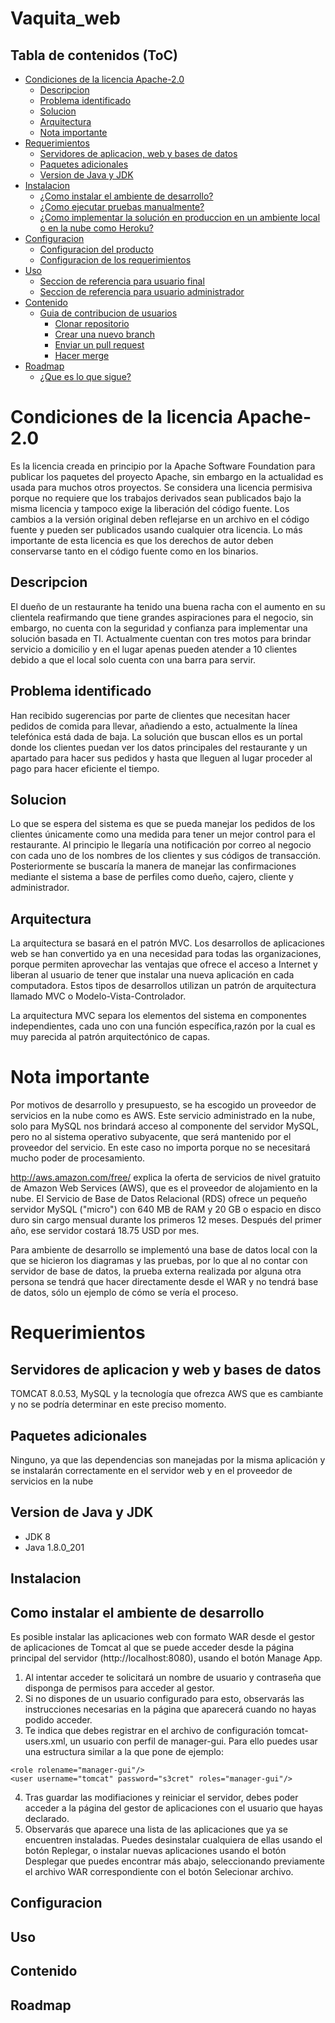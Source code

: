 # Vaquita_web

Tabla de contenidos (ToC)
-------------------------

* [Condiciones de la licencia Apache-2.0](#condiciones-de-la-licencia-apache-20)
  * [Descripcion](#descripcion)
  * [Problema identificado](#problema-identificado)
  * [Solucion](#solucion)
  * [Arquitectura](#arquitectura)
  * [Nota importante](#nota-importante)
* [Requerimientos](#requerimientos)
  * [Servidores de aplicacion, web y bases de datos](#servidores-de-aplicacionweb-y-bases-de-datos)
  * [Paquetes adicionales](#paquetes-adicionales)
  * [Version de Java y JDK](#version-de-java-y-jdk)
* [Instalacion](#instalacion)
  * [¿Como instalar el ambiente de desarrollo?](#como-instalar-el-ambiente-de-desarrollo)
  * [¿Como ejecutar pruebas manualmente?](#como-ejecutar-pruebas-manualmente)
  * [¿Como implementar la solución en produccion en un ambiente local o en la nube como Heroku?](#como-implementar-la-solucion-en-produccion-en-un-ambiente-local-o-en-la-nube-como-heroku)
* [Configuracion](#configuracion)
  * [Configuracion del producto](#configuracion-del-producto)
  * [Configuracion de los requerimientos](configuracion-de-los-requerimientos)
* [Uso](#uso)
  * [Seccion de referencia para usuario final](#seccion-de-referencia-para-usuario-final)
  * [Seccion de referencia para usuario administrador](#seccion-de-referencia-para-usuario-administrador)
* [Contenido](#contenido)
  * [Guia de contribucion de usuarios](#contribucion-usuarios)
    * [Clonar repositorio](#clonar-repositorio)
    * [Crear una nuevo branch](#crear-un-nuevo-branch)
    * [Enviar un pull request](#enviar-un-pull-request)
    * [Hacer merge](#hacer-merge)
* [Roadmap](#roadmap)
  * [¿Que es lo que sigue?](#que-es-lo-que-sigue)

Condiciones de la licencia Apache-2.0
=====================================
Es la licencia creada en principio por la Apache Software Foundation para publicar los paquetes del proyecto Apache, sin embargo en la actualidad es usada para muchos otros proyectos. Se considera una licencia permisiva porque no requiere que los trabajos derivados sean publicados bajo la misma licencia y tampoco exige la liberación del código fuente. Los cambios a la versión original deben reflejarse en un archivo en el código fuente y pueden ser publicados usando cualquier otra licencia. Lo más importante de esta licencia es que los derechos de autor deben conservarse tanto en el código fuente como en los binarios.

Descripcion
-----------
El dueño de un restaurante ha tenido una buena racha con el aumento en su clientela reafirmando que tiene grandes aspiraciones para el negocio, sin embargo, no cuenta con la seguridad y confianza para implementar una solución basada en TI. Actualmente cuentan con tres motos para brindar servicio a domicilio y en el lugar apenas pueden atender a 10 clientes debido a que el local solo cuenta con una barra para servir.

Problema identificado
---------------------
Han recibido sugerencias por parte de clientes que necesitan hacer pedidos de comida para llevar, añadiendo a esto, actualmente la línea telefónica está dada de baja. La solución que buscan ellos es un portal donde los clientes puedan ver los datos principales del restaurante y un apartado para hacer sus pedidos y hasta que lleguen al lugar proceder al pago para hacer eficiente el tiempo.

Solucion
--------
Lo que se espera del sistema es que se pueda manejar los pedidos de los clientes únicamente como una medida para tener un mejor control para el restaurante. Al principio le llegaría una notificación por correo al negocio con cada uno de los nombres de los clientes y sus códigos de transacción. Posteriormente se buscaría la manera de manejar las confirmaciones mediante el sistema a base de perfiles como dueño, cajero, cliente y administrador.

Arquitectura
------------
La arquitectura se basará en el patrón MVC. Los desarrollos de aplicaciones web se han convertido ya en una necesidad para todas las organizaciones, porque permiten aprovechar las ventajas que ofrece el acceso a Internet y liberan al usuario de tener que instalar una nueva aplicación en cada computadora. Estos tipos de desarrollos utilizan un patrón de arquitectura llamado MVC o Modelo-Vista-Controlador.

La arquitectura MVC separa los elementos del sistema en componentes independientes, cada uno con una función específica,razón por la cual es muy parecida al patrón arquitectónico de capas.

Nota importante
===============
Por motivos de desarrollo y presupuesto, se ha escogido un proveedor de servicios en la nube como es AWS. Este servicio administrado en la nube, solo para MySQL nos brindará acceso al componente del servidor MySQL, pero no al sistema operativo subyacente, que será mantenido por el proveedor del servicio. En este caso no importa porque no se necesitará mucho poder de procesamiento.

http://aws.amazon.com/free/ explica la oferta de servicios de nivel gratuito de Amazon Web Services (AWS), que es el proveedor de alojamiento en la nube. El Servicio de Base de Datos Relacional (RDS) ofrece un pequeño servidor MySQL ("micro") con 640 MB de RAM y 20 GB o espacio en disco duro sin cargo mensual durante los primeros 12 meses. Después del primer año, ese servidor costará 18.75 USD por mes.

Para ambiente de desarrollo se implementó una base de datos local con la que se hicieron los diagramas  y las pruebas, por lo que al no contar con servidor de base de datos, la prueba externa realizada por alguna otra persona se tendrá que hacer directamente desde el WAR y no tendrá base de datos, sólo un ejemplo de cómo se vería el proceso.

Requerimientos
==============

Servidores de aplicacion y web y bases de datos
---------------------------------------------------
TOMCAT 8.0.53, MySQL y la tecnología que ofrezca AWS que es cambiante y no se podría determinar en este preciso momento.

Paquetes adicionales
--------------------
Ninguno, ya que las dependencias son manejadas por la misma aplicación y se instalarán correctamente en el servidor web y en el proveedor de servicios en la nube

Version de Java y JDK
--------------------
* JDK 8
* Java 1.8.0_201

Instalacion
-----------

Como instalar el ambiente de desarrollo
---------------------------------------
Es posible instalar las aplicaciones web con formato WAR desde el gestor de aplicaciones de Tomcat al que se puede acceder desde la página principal del servidor (http://localhost:8080), usando el botón Manage App.

1.	Al intentar acceder te solicitará un nombre de usuario y contraseña que disponga de permisos para acceder al gestor.
2.	Si no dispones de un usuario configurado para esto, observarás las instrucciones necesarias en la página que aparecerá cuando no hayas podido acceder.
3.	Te indica que debes registrar en el archivo de configuración tomcat-users.xml, un usuario con perfil de manager-gui. Para ello puedes usar una estructura similar a la que pone de ejemplo:

```
<role rolename="manager-gui"/>
<user username="tomcat" password="s3cret" roles="manager-gui"/>
```

4.	Tras guardar las modifiaciones y reiniciar el servidor, debes poder acceder a la página del gestor de aplicaciones con el usuario que hayas declarado.
5.	Observarás que aparece una lista de las aplicaciones que ya se encuentren instaladas. Puedes desinstalar cualquiera de ellas usando el botón Replegar, o instalar nuevas aplicaciones usando el botón Desplegar que puedes encontrar más abajo, seleccionando previamente el archivo WAR correspondiente con el botón Selecionar archivo.


Configuracion
-------------

Uso
---

Contenido
---------

Roadmap
-------
